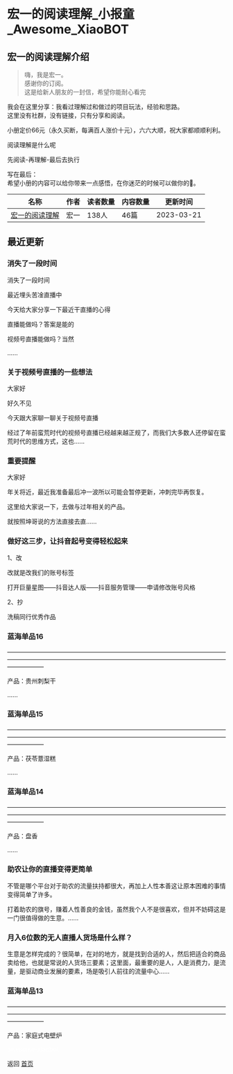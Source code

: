 # 宏一的阅读理解_小报童_Awesome_XiaoBOT

## 宏一的阅读理解介绍
> 嗨，我是宏一。    
感谢你的订阅。    
这是给新人朋友的一封信，希望你能耐心看完    
    
我会在这里分享：我看过理解过和做过的项目玩法，经验和思路。    
这里没有社群，没有链接，只有分享和阅读。    
    
小册定价66元（永久买断，每满百人涨价十元），六六大顺，祝大家都顺顺利利。    
    
阅读理解是什么呢    
    
先阅读-再理解-最后去执行    
    
写在最后：    
希望小册的内容可以给你带来一点感悟，在你迷茫的时候可以做你的🔦。  
  


|名称|作者|读者数量|内容数量|更新时间|
|---|---|---|---|---|
|[宏一的阅读理解](https://xiaobot.net/p/605294954?refer=9c3f1c95-a052-465a-9902-f6d75080262a)|宏一|138人|46篇|2023-03-21|

## 最近更新
### 消失了一段时间

消失了一段时间

最近埋头苦凎直播中

今天给大家分享一下最近干直播的心得

直播能做吗？答案是能的

视频号直播能做吗？当然

......

### 关于视频号直播的一些想法

大家好

好久不见

今天跟大家聊一聊关于视频号直播

经过了年前蛮荒时代的视频号直播已经越来越正规了，而我们大多数人还停留在蛮荒时代的思维方式，这也......

### 重要提醒

大家好

年关将近，最近我准备最后冲一波所以可能会暂停更新，冲刺完毕再恢复。

这里给大家说一下，去做与过年相关的产品。

就按照坤哥说的方法直接去直......

### 做好这三步，让抖音起号变得轻松起来

1、改

改就是改我们的账号标签

打开巨量星图——抖音达人版——抖音服务管理——申请修改账号风格

2、抄

洗稿同行优秀作品

### 蓝海单品16

——————————————————————————————————————————————————————————————————————————————

产品：贵州刺梨干

......

### 蓝海单品15

——————————————————————————————————————————————————————————————————————————————

产品：茯苓薏湿糕

......

### 蓝海单品14

——————————————————————————————————————————————————————————————————————————————

产品：盘香

......

### 助农让你的直播变得更简单

不管是哪个平台对于助农的流量扶持都很大，再加上人性本善这让原本困难的事情变得简单了许多。

打着助农的旗号，赚着人性善良的金钱，虽然我个人不是很喜欢，但并不妨碍这是一门很值得做的生意。......

### 月入6位数的无人直播人货场是什么样？

生意是怎样完成的？很简单，在对的地方，就是找到合适的人，然后把适合的商品卖给他，也就是常说的人货场三要素；这里面，最重要的是人，人是消费力，是流量，是驱动商业发展的要素，场是吸引人前往的流量中心......

### 蓝海单品13

——————————————————————————————————————————————————————————————————————————————

产品：家庭式电壁炉


<a href="https://github.com/Reno9527/awesome-xiaobot" style="color: white; text-decoration: none;">awesome-xiaobot</a>

返回 [首页](../README.md)
